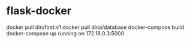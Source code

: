 # flask-docker
docker pull din/first:v1
docker pull dina/database
docker-compose build
docker-compose up
running on 172.18.0.3:5000
